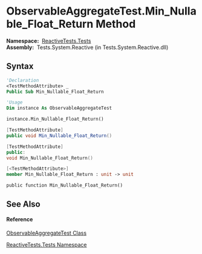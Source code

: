 # ObservableAggregateTest.Min\_Nullable\_Float\_Return Method

**Namespace:**  [ReactiveTests.Tests](ReactiveTests.Tests\ReactiveTests.Tests.md)  
**Assembly:**  Tests.System.Reactive (in Tests.System.Reactive.dll)

## Syntax

```vb
'Declaration
<TestMethodAttribute> _
Public Sub Min_Nullable_Float_Return
```

```vb
'Usage
Dim instance As ObservableAggregateTest

instance.Min_Nullable_Float_Return()
```

```csharp
[TestMethodAttribute]
public void Min_Nullable_Float_Return()
```

```c++
[TestMethodAttribute]
public:
void Min_Nullable_Float_Return()
```

```fsharp
[<TestMethodAttribute>]
member Min_Nullable_Float_Return : unit -> unit 
```

```jscript
public function Min_Nullable_Float_Return()
```

## See Also

#### Reference

[ObservableAggregateTest Class](ObservableAggregateTest\ObservableAggregateTest.md)

[ReactiveTests.Tests Namespace](ReactiveTests.Tests\ReactiveTests.Tests.md)




